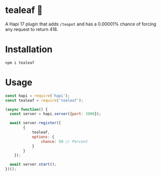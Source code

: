 # tealeaf 🍵
A Hapi 17 plugin that adds `/teapot` and has a 0.00001% chance of forcing any request to return 418.

# Installation
```
npm i tealeaf
```

# Usage
```js
const hapi = require('hapi');
const tealeaf = require('tealeaf');

(async function() {
  const server = hapi.server({port: 3000});

  await server.register([
		{
			tealeaf,
			options: {
				chance: 50 // Percent
			}
		}
	]);

  await server.start();
})();
```
